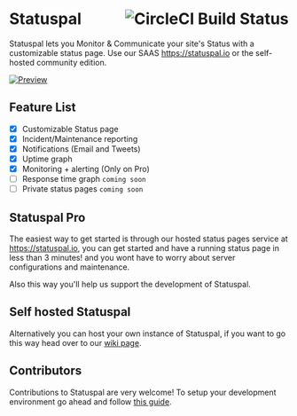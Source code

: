 <h1>
  Statuspal
  <a href="https://circleci.com/gh/statuspal/statuspal">
    <img src="https://circleci.com/gh/statuspal/statuspal.svg?style=svg&circle-token=be2ef35b5c8c04eccfab6ed9dea500b82eb41abf" alt="CircleCI Build Status" align="right" />
  </a>
</h1>

Statuspal lets you Monitor & Communicate your site's  Status with a customizable status page. Use our SAAS https://statuspal.io or the self-hosted community edition.

[![Preview](https://raw.githubusercontent.com/statuspal/statuspal/master/apps/statushq/lib/statushq_web/static/app/assets/images/Browser_preview.png)](https://meta.statuspal.io/)

## Feature List
- [x] Customizable Status page
- [x] Incident/Maintenance reporting
- [x] Notifications (Email and Tweets)
- [x] Uptime graph
- [x] Monitoring + alerting (Only on Pro)
- [ ] Response time graph `coming soon`
- [ ] Private status pages `coming soon`

## Statuspal Pro

The easiest way to get started is through our hosted status pages service at https://statuspal.io,
you can get started and have a running status page in less than 3 minutes! and you wont have to worry about server configurations and maintenance.

Also this way you'll help us support the development of Statuspal.


## Self hosted Statuspal

Alternatively you can host your own instance of Statuspal, if you want to go this way head over to our [wiki page](https://github.com/statuspal/statuspal/wiki/Self-hosted-Statuspal).


## Contributors

Contributions to Statuspal are very welcome! To setup your development environment
go ahead and follow [this guide](https://github.com/statuspal/statuspal/wiki/Development).
